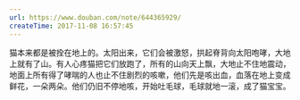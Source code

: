 ```yaml
---
url: https://www.douban.com/note/644365929/
createTime: 2017-11-08 16:57:45
---
```


猫本来都是被拴在地上的。太阳出来，它们会被激怒，拱起脊背向太阳咆哮，大地上就有了山。有人心疼猫把它们放跑了，所有的山向天上飘，大地止不住地震动，地面上所有得了哮喘的人也止不住剧烈的咳嗽，他们先是咳出血，血落在地上变成鲜花，一朵两朵。他们仍旧不停地咳，开始吐毛球，毛球就地一滚，成了猫宝宝。